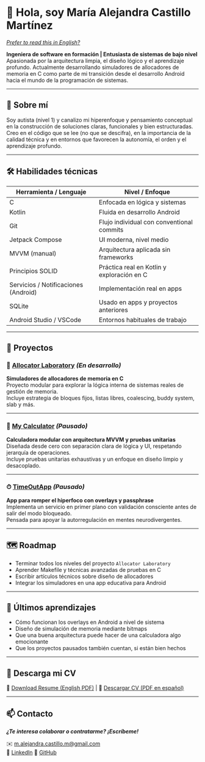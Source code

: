 # 👋 Hola, soy María Alejandra Castillo Martínez

[*Prefer to read this in English?*](README.md)

**Ingeniera de software en formación \|  Entusiasta de sistemas de bajo nivel** 
Apasionada por la arquitectura limpia, el diseño lógico y el aprendizaje profundo. Actualmente desarrollando simuladores de allocadores de memoria en C como parte de mi transición desde el desarrollo Android hacia el mundo de la programación de sistemas.

---

## 🧠 Sobre mí

Soy autista (nivel 1) y canalizo mi hiperenfoque y pensamiento conceptual en la construcción de soluciones claras, funcionales y bien estructuradas. Creo en el código que se lee (no que se descifra), en la importancia de la calidad técnica y en entornos que favorecen la autonomía, el orden y el aprendizaje profundo.

---

## 🛠 Habilidades técnicas

| Herramienta / Lenguaje             | Nivel / Enfoque                          |
|-----------------------------------|------------------------------------------|
| C                                 | Enfocada en lógica y sistemas            |
| Kotlin                            | Fluida en desarrollo Android             |
| Git                               | Flujo individual con conventional commits|
| Jetpack Compose                   | UI moderna, nivel medio                  |
| MVVM (manual)                     | Arquitectura aplicada sin frameworks     |
| Principios SOLID                  | Práctica real en Kotlin y exploración en C |
| Servicios / Notificaciones (Android) | Implementación real en apps             |
| SQLite                            | Usado en apps y proyectos anteriores     |
| Android Studio / VSCode           | Entornos habituales de trabajo           |

---

## 🚀 Proyectos

### 🔢 [Allocator Laboratory](https://github.com/AlejandraCastillo/AllocatorLaboratory) *(En desarrollo)*  
**Simuladores de allocadores de memoria en C**  
Proyecto modular para explorar la lógica interna de sistemas reales de gestión de memoria.  
Incluye estrategia de bloques fijos, listas libres, coalescing, buddy system, slab y más.

---

### 🧮 [My Calculator](https://github.com/AlejandraCastillo/MyCalculator) *(Pausado)*  
**Calculadora modular con arquitectura MVVM y pruebas unitarias**  
Diseñada desde cero con separación clara de lógica y UI, respetando jerarquía de operaciones.  
Incluye pruebas unitarias exhaustivas y un enfoque en diseño limpio y desacoplado.

---

### ⏱ [TimeOutApp](https://github.com/AlejandraCastillo/TimeOutApp) *(Pausado)*  
**App para romper el hiperfoco con overlays y passphrase**  
Implementa un servicio en primer plano con validación consciente antes de salir del modo bloqueado.  
Pensada para apoyar la autorregulación en mentes neurodivergentes.

---

## 🗺 Roadmap

- Terminar todos los niveles del proyecto `Allocator Laboratory`
- Aprender Makefile y técnicas avanzadas de pruebas en C
- Escribir artículos técnicos sobre diseño de allocadores
- Integrar los simuladores en una app educativa para Android

---

## 🧪 Últimos aprendizajes

- Cómo funcionan los overlays en Android a nivel de sistema
- Diseño de simulación de memoria mediante bitmaps
- Que una buena arquitectura puede hacer de una calculadora algo emocionante
- Que los proyectos pausados también cuentan, si están bien hechos

---
## 📁 Descarga mi CV 

📄 [Download Resume (English PDF)](Documents/AlejandraCastillo_Resume.pdf) \| 📄 [Descargar CV (PDF en español)](Documents/AlejandraCastillo_CV.pdf)

---
## 📫 Contacto

***¿Te interesa colaborar o contratarme? ¡Escríbeme!***

✉️ [m.alejandra.castillo.m@gmail.com](mailto:m.alejandra.castillo.m@gmail.com)  
💼 [LinkedIn](www.linkedin.com/in/alecas17)
🐙 [GitHub](https://github.com/AlejandraCastillo)

